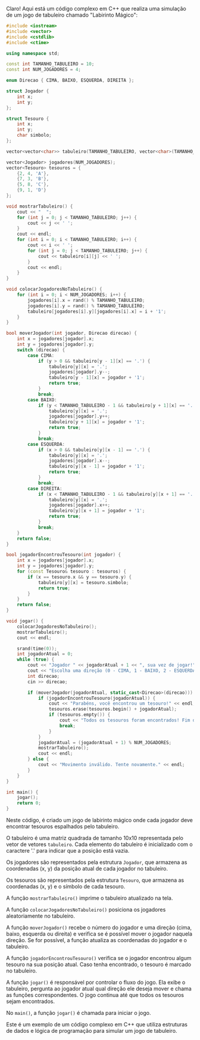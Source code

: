 Claro! Aqui está um código complexo em C++ que realiza uma simulação de um jogo de tabuleiro chamado "Labirinto Mágico":

```cpp
#include <iostream>
#include <vector>
#include <cstdlib>
#include <ctime>

using namespace std;

const int TAMANHO_TABULEIRO = 10;
const int NUM_JOGADORES = 4;

enum Direcao { CIMA, BAIXO, ESQUERDA, DIREITA };

struct Jogador {
    int x;
    int y;
};

struct Tesouro {
    int x;
    int y;
    char simbolo;
};

vector<vector<char>> tabuleiro(TAMANHO_TABULEIRO, vector<char>(TAMANHO_TABULEIRO, '.'));

vector<Jogador> jogadores(NUM_JOGADORES);
vector<Tesouro> tesouros = {
    {2, 4, 'A'},
    {7, 3, 'B'},
    {5, 8, 'C'},
    {9, 1, 'D'}
};

void mostrarTabuleiro() {
    cout << "  ";
    for (int j = 0; j < TAMANHO_TABULEIRO; j++) {
        cout << j << ' ';
    }
    cout << endl;
    for (int i = 0; i < TAMANHO_TABULEIRO; i++) {
        cout << i << ' ';
        for (int j = 0; j < TAMANHO_TABULEIRO; j++) {
            cout << tabuleiro[i][j] << ' ';
        }
        cout << endl;
    }
}

void colocarJogadoresNoTabuleiro() {
    for (int i = 0; i < NUM_JOGADORES; i++) {
        jogadores[i].x = rand() % TAMANHO_TABULEIRO;
        jogadores[i].y = rand() % TAMANHO_TABULEIRO;
        tabuleiro[jogadores[i].y][jogadores[i].x] = i + '1';
    }
}

bool moverJogador(int jogador, Direcao direcao) {
    int x = jogadores[jogador].x;
    int y = jogadores[jogador].y;
    switch (direcao) {
        case CIMA:
            if (y > 0 && tabuleiro[y - 1][x] == '.') {
                tabuleiro[y][x] = '.';
                jogadores[jogador].y--;
                tabuleiro[y - 1][x] = jogador + '1';
                return true;
            }
            break;
        case BAIXO:
            if (y < TAMANHO_TABULEIRO - 1 && tabuleiro[y + 1][x] == '.') {
                tabuleiro[y][x] = '.';
                jogadores[jogador].y++;
                tabuleiro[y + 1][x] = jogador + '1';
                return true;
            }
            break;
        case ESQUERDA:
            if (x > 0 && tabuleiro[y][x - 1] == '.') {
                tabuleiro[y][x] = '.';
                jogadores[jogador].x--;
                tabuleiro[y][x - 1] = jogador + '1';
                return true;
            }
            break;
        case DIREITA:
            if (x < TAMANHO_TABULEIRO - 1 && tabuleiro[y][x + 1] == '.') {
                tabuleiro[y][x] = '.';
                jogadores[jogador].x++;
                tabuleiro[y][x + 1] = jogador + '1';
                return true;
            }
            break;
    }
    return false;
}

bool jogadorEncontrouTesouro(int jogador) {
    int x = jogadores[jogador].x;
    int y = jogadores[jogador].y;
    for (const Tesouro& tesouro : tesouros) {
        if (x == tesouro.x && y == tesouro.y) {
            tabuleiro[y][x] = tesouro.simbolo;
            return true;
        }
    }
    return false;
}

void jogar() {
    colocarJogadoresNoTabuleiro();
    mostrarTabuleiro();
    cout << endl;

    srand(time(0));
    int jogadorAtual = 0;
    while (true) {
        cout << "Jogador " << jogadorAtual + 1 << ", sua vez de jogar!" << endl;
        cout << "Escolha uma direção (0 - CIMA, 1 - BAIXO, 2 - ESQUERDA, 3 - DIREITA): ";
        int direcao;
        cin >> direcao;

        if (moverJogador(jogadorAtual, static_cast<Direcao>(direcao))) {
            if (jogadorEncontrouTesouro(jogadorAtual)) {
                cout << "Parabéns, você encontrou um tesouro!" << endl;
                tesouros.erase(tesouros.begin() + jogadorAtual);
                if (tesouros.empty()) {
                    cout << "Todos os tesouros foram encontrados! Fim de jogo!" << endl;
                    break;
                }
            }
            jogadorAtual = (jogadorAtual + 1) % NUM_JOGADORES;
            mostrarTabuleiro();
            cout << endl;
        } else {
            cout << "Movimento inválido. Tente novamente." << endl;
        }
    }
}

int main() {
    jogar();
    return 0;
}
```

Neste código, é criado um jogo de labirinto mágico onde cada jogador deve encontrar tesouros espalhados pelo tabuleiro. 

O tabuleiro é uma matriz quadrada de tamanho 10x10 representada pelo vetor de vetores `tabuleiro`. Cada elemento do tabuleiro é inicializado com o caractere '.' para indicar que a posição está vazia.

Os jogadores são representados pela estrutura `Jogador`, que armazena as coordenadas (x, y) da posição atual de cada jogador no tabuleiro.

Os tesouros são representados pela estrutura `Tesouro`, que armazena as coordenadas (x, y) e o símbolo de cada tesouro.

A função `mostrarTabuleiro()` imprime o tabuleiro atualizado na tela.

A função `colocarJogadoresNoTabuleiro()` posiciona os jogadores aleatoriamente no tabuleiro.

A função `moverJogador()` recebe o número do jogador e uma direção (cima, baixo, esquerda ou direita) e verifica se é possível mover o jogador naquela direção. Se for possível, a função atualiza as coordenadas do jogador e o tabuleiro.

A função `jogadorEncontrouTesouro()` verifica se o jogador encontrou algum tesouro na sua posição atual. Caso tenha encontrado, o tesouro é marcado no tabuleiro.

A função `jogar()` é responsável por controlar o fluxo do jogo. Ela exibe o tabuleiro, pergunta ao jogador atual qual direção ele deseja mover e chama as funções correspondentes. O jogo continua até que todos os tesouros sejam encontrados.

No `main()`, a função `jogar()` é chamada para iniciar o jogo.

Este é um exemplo de um código complexo em C++ que utiliza estruturas de dados e lógica de programação para simular um jogo de tabuleiro.